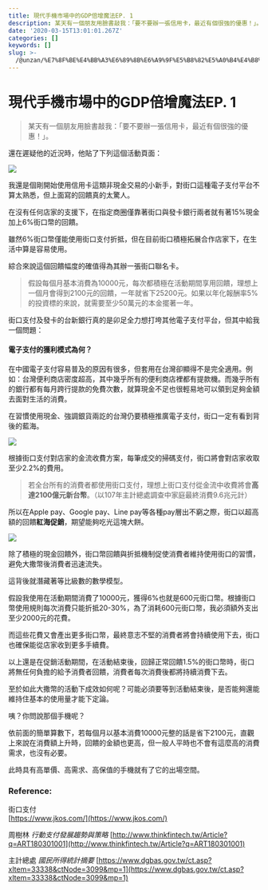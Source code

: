 ```yaml
---
title: 現代手機市場中的GDP倍增魔法EP. 1
description: 某天有一個朋友用臉書敲我：「要不要辦一張信用卡，最近有個很強的優惠！」。
date: '2020-03-15T13:01:01.267Z'
categories: []
keywords: []
slug: >-
  /@unzan/%E7%8F%BE%E4%BB%A3%E6%89%8B%E6%A9%9F%E5%B8%82%E5%A0%B4%E4%B8%AD%E7%9A%84gdp%E5%80%8D%E5%A2%9E%E9%AD%94%E6%B3%95ep-1-a8054c513015
---
```

# 現代手機市場中的GDP倍增魔法EP. 1
> 某天有一個朋友用臉書敲我：「要不要辦一張信用卡，最近有個很強的優惠！」。

還在遲疑他的近況時，他貼了下列這個活動頁面：

![](https://cdn-images-1.medium.com/max/800/1*bBefL8YGiN_mBKdo6jCHQw.png)

我還是個剛開始使用信用卡這類非現金交易的小新手，對街口這種電子支付平台不算太熟悉，但上面寫的回饋真的太驚人。

在沒有任何店家的支援下，在指定商圈僅靠著街口與發卡銀行兩者就有著15%現金加上6%街口幣的回饋。

雖然6%街口幣僅能使用街口支付折抵，但在目前街口積極拓展合作店家下，在生活中算是容易使用。

綜合來說這個回饋幅度的確值得為其辦一張街口聯名卡。

> 假設每個月基本消費為10000元，每次都積極在活動期間享用回饋，理想上一個月會得到2100元的回饋，一年就省下25200元。如果以年化報酬率5%的投資標的來說，就需要至少50萬元的本金擺著一年。

街口支付及發卡的台新銀行真的是卯足全力想打垮其他電子支付平台，但其中給我一個問題：

#### 電子支付的獲利模式為何？

在中國電子支付容易普及的原因有很多，但套用在台灣卻顯得不是完全適用。例如：台灣便利商店密度超高，其中幾乎所有的便利商店裡都有提款機。而幾乎所有的銀行都有每月跨行提款的免費次數，就算現金不足也很輕易地可以領到足夠金額去面對生活的消費。

在習慣使用現金、強調銀貨兩訖的台灣仍要積極推廣電子支付，街口一定有看到背後的藍海。

![](https://cdn-images-1.medium.com/max/800/1*7vOY_sLy_34n6LrQS8HR-Q.png)

根據街口支付對店家的金流收費方案，每筆成交的掃碼支付，街口將會對店家收取至少2.2%的費用。

> 若全台所有的消費者都使用街口支付，理想上街口支付從金流中收費將會**高達2100億元新台幣**。（以107年主計總處調查中家庭最終消費9.6兆元計）

所以在Apple pay、Google pay、Line pay等各種pay層出不窮之際，街口以超高額的回饋**紅海促銷**，期望能夠吃光這塊大餅。

![](https://cdn-images-1.medium.com/max/800/0*AD9cHNZHCK6IwGzG)

除了積極的現金回饋外，街口幣回饋與折抵機制促使消費者維持使用街口的習慣，避免大撒幣後消費者迅速流失。

這背後就潛藏著等比級數的數學模型。

假設我使用在活動期間消費了10000元，獲得6%也就是600元街口幣。根據街口幣使用規則每次消費只能折抵20-30%，為了消耗600元街口幣，我必須額外支出至少2000元的花費。

而這些花費又會產出更多街口幣，最終意志不堅的消費者將會持續使用下去，街口也確保能從店家收到更多手續費。

以上還是在促銷活動期間，在活動結束後，回歸正常回饋1.5%的街口幣時，街口將無任何負擔的給予消費者回饋，消費者每次消費後都將持續消費下去。

至於如此大撒幣的活動下成效如何呢？可能必須要等到活動結束後，是否能夠還能維持住基本的使用量才能下定論。

咦？你問說那個手機呢？

依前面的簡單算數下，若每個月以基本消費10000元整的話是省下2100元，直觀上來說在消費額上升時，回饋的金額也更高，但一般人平時也不會有這麼高的消費需求，也沒有必要。

此時具有高單價、高需求、高保值的手機就有了它的出場空間。

### **Reference:**

街口支付   
[https://www.jkos.com/](https://www.jkos.com/)

周樹林 _行動支付發展趨勢與策略_ [http://www.thinkfintech.tw/Article?q=ART180301001](http://www.thinkfintech.tw/Article?q=ART180301001)

主計總處 _國民所得統計摘要_ [https://www.dgbas.gov.tw/ct.asp?xItem=33338&ctNode=3099&mp=1](https://www.dgbas.gov.tw/ct.asp?xItem=33338&ctNode=3099&mp=1)